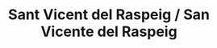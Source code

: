 ---
title: Sant Vicent del Raspeig / San Vicente del Raspeig
url: /sant-vicent-del-raspeig-san-vicente-del-raspeig/
latitude: 38.398
longitude: -0.532
---